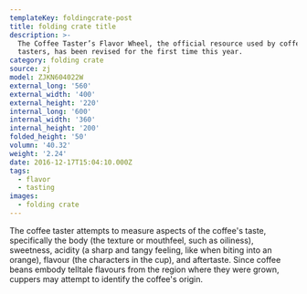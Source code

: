 ```yaml
---
templateKey: foldingcrate-post
title: folding crate title
description: >-
  The Coffee Taster’s Flavor Wheel, the official resource used by coffee
  tasters, has been revised for the first time this year.
category: folding crate
source: zj
model: ZJKN604022W
external_long: '560'
external_width: '400'
external_height: '220'
internal_long: '600'
internal_width: '360'
internal_height: '200'
folded_height: '50'
volumn: '40.32'
weight: '2.24'
date: 2016-12-17T15:04:10.000Z
tags:
  - flavor
  - tasting
images:
  - folding crate
---
```

The coffee taster attempts to measure aspects of the coffee's taste, specifically the body (the texture or mouthfeel, such as oiliness), sweetness, acidity (a sharp and tangy feeling, like when biting into an orange), flavour (the characters in the cup), and aftertaste. Since coffee beans embody telltale flavours from the region where they were grown, cuppers may attempt to identify the coffee's origin.
